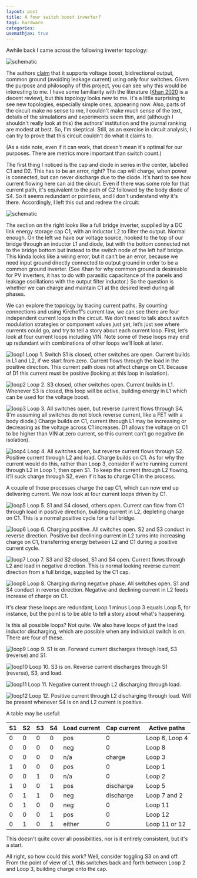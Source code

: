 ```yaml
---
layout: post
title: A four switch boost inverter?
tags: hardware
categories: 
usemathjax: true
---
```


Awhile back I came across the following inverter topology:

![schematic](/assets/w21/w21-orig.png)

The authors [claim](https://www.mdpi.com/2079-9292/10/14/1716) that it supports voltage boost, bidirectional output, common ground (avoiding leakage current) using only four switches. Given the purpose and philosophy of this project, you can see why this would be interesting to me. I have some familiarity with the literature ([Khan 2020](https://ieeexplore.ieee.org/abstract/document/8684241) is a decent review), but this topology looks new to me. It's a little surprising to see new topologies, especially simple ones, appearing now. Also, parts of the circuit make no sense to me, I couldn't make much sense of the text, details of the simulations and experiments seem thin, and (although I shouldn't really look at this) the authors' institution and the journal ranking are modest at best. So, I'm skeptical. Still, as an exercise in circuit analysis, I can try to prove that this circuit couldn't do what it claims to.

(As a side note, even if it can work, that doesn't mean it's optimal for our purposes. There are metrics more important than switch count.)

The first thing I noticed is the cap and diode in series in the center, labelled C1 and D2. This has to be an error, right? The cap will charge, when power is connected, but can never discharge due to the diode. It's hard to see how current flowing here can aid the circuit. Even if there was some role for that current path, it's equivalent to the path of C2 followed by the body diode of S4. So it seems redundant or pointless, and I don't understand why it's there. Accordingly, I left this out and redrew the circuit:

![schematic](/assets/w21/w21.png)

The section on the right looks like a full bridge inverter, supplied by a DC link energy storage cap C1, with an inductor L2 to filter the output. Normal enough. On the left we have our voltage source, hooked to the top of our bridge through an inductor L1 and diode, but with the bottom connected not to the bridge bottom but instead to the switch node of the left half bridge. This kinda looks like a wiring error, but it can't be an error, because we need input ground directly connected to output ground in order to be a common ground inverter. (See Khan for why common ground is desireable for PV inverters, it has to do with parasitic capacitance of the panels and leakage oscillations with the output filter inductor.) So the question is whether we can charge and maintain C1 at the desired level during all phases.

We can explore the topology by tracing current paths. By counting connections and using Kirchoff’s current law, we can see there are four independent current loops in the circuit. We don’t need to talk about switch modulation strategies or component values just yet, let’s just see where currents could go, and try to tell a story about each current loop. First, let’s look at four current loops including VIN. Note some of these loops may end up redundant with combinations of other loops we’ll look at later. 

![loop1](/assets/w21/w21loop1.png)
Loop 1. Switch S1 is closed, other switches are open. Current builds in L1 and L2, if we start from zero. Current flows through the load in the positive direction. This current path does not affect charge on C1. Because of D1 this current must be positive (looking at this loop in isolation).

![loop2](/assets/w21/w21loop2.png)
Loop 2. S3 closed, other switches open. Current builds in L1. Whenever S3 is closed, this loop will be active, building energy in L1 which can be used for the voltage boost.

![loop3](/assets/w21/w21loop3.png)
Loop 3. All switches open, but reverse current flows through S4. (I'm assuming all switches do not block reverse current, like a FET with a body diode.) Charge builds on C1, current through L1 may be increasing or decreasing as the voltage across C1 increases. D1 allows the voltage on C1 to be higher than VIN at zero current, so this current can’t go negative (in isolation).

![loop4](/assets/w21/w21loop4.png)
Loop 4. All switches open, but reverse current flows through S2. Positive current through L2 and load.  Charge builds on C1. As for why the current would do this, rather than Loop 3, consider if we’re running current through L2 in Loop 1, then open S1. To keep the current through L2 flowing, it’ll suck charge through S2, even if it has to charge C1 in the process.

A couple of those processes charge the cap C1, which can now end up delivering current. We now look at four current loops driven by C1.

![loop5](/assets/w21/w21loop5.png)
Loop 5. S1 and S4 closed, others open. Current can flow from C1 through load in positive direction, building current in L2, depleting charge on C1. This is a normal positive cycle for a full bridge.

![loop6](/assets/w21/w21loop6.png)
Loop 6. Charging positive. All switches open. S2 and S3 conduct in reverse direction. Positive but declining current in L2 turns into increasing charge on C1, transferring energy between L2 and C1 during a positive current cycle.

![loop7](/assets/w21/w21loop7.png)
Loop 7. S3 and S2 closed, S1 and S4 open. Current flows through L2 and load in negative direction. This is normal looking reverse current direction from a full bridge, supplied by the C1 cap. 

![loop8](/assets/w21/w21loop8.png)
Loop 8. Charging during negative phase. All switches open. S1 and S4 conduct in reverse direction. Negative and declining current in L2 feeds increase of charge on C1.

It's clear these loops are redundant, Loop 1 minus Loop 3 equals Loop 5, for instance, but the point is to be able to tell a story about what's happening.

Is this all possible loops? Not quite. We also have loops of just the load inductor discharging, which are possible when any individual switch is on. There are four of these.

![loop9](/assets/w21/w21loop9.png)
Loop 9. S1 is on. Forward current discharges through load, S3 (reverse) and S1.

![loop10](/assets/w21/w21loop10.png)
Loop 10. S3 is on. Reverse current discharges through S1 (reverse), S3, and load.

![loop11](/assets/w21/w21loop11.png)
Loop 11. Negative current through L2 discharging through load. 

![loop12](/assets/w21/w21loop12.png)
Loop 12. Positive current through L2 discharging through load. Will be present whenever S4 is on and L2 current is positive.

A table may be useful:

| S1 | S2 | S3 | S4 | Load current | Cap current | Active paths   |
|----|----|----|----|--------------|-------------|----------------|
| 0  | 0  | 0  | 0  | pos          |  0          | Loop 6, Loop 4 |
| 0  | 0  | 0  | 0  | neg          |  0          | Loop 8         |
| 0  | 0  | 0  | 0  | n/a          |  charge     | Loop 3         |
| 1  | 0  | 0  | 0  | pos          |  0          | Loop 1         |
| 0  | 0  | 1  | 0  | n/a          |  0          | Loop 2         |
| 1  | 0  | 0  | 1  | pos          |  discharge  | Loop 5          |
| 0  | 1  | 1  | 0  | neg          |  discharge  | Loop 7 and 2    |
| 0  | 1  | 0  | 0  | neg          |  0          | Loop 11         |
| 0  | 0  | 0  | 1  | pos          |  0          | Loop 12         |
| 0  | 1  | 0  | 1  | either       |  0          | Loop 11 or 12   |

This doesn't quite cover all possibilities, nor is it entirely consistent, but it's a start.

All right, so how could this work? Well, consider toggling S3 on and off. From the point of view of L1, this switches back and forth between Loop 2 and Loop 3, building charge onto the cap. 




